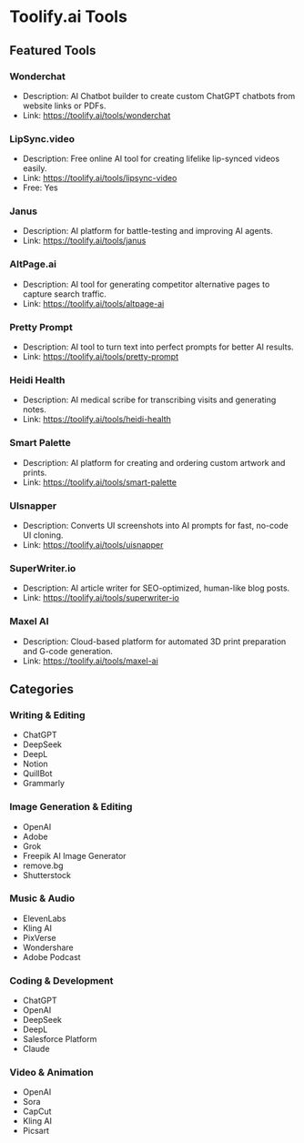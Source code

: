 # Toolify.ai Tools

## Featured Tools

### Wonderchat
- Description: AI Chatbot builder to create custom ChatGPT chatbots from website links or PDFs.
- Link: https://toolify.ai/tools/wonderchat

### LipSync.video
- Description: Free online AI tool for creating lifelike lip-synced videos easily.
- Link: https://toolify.ai/tools/lipsync-video
- Free: Yes

### Janus
- Description: AI platform for battle-testing and improving AI agents.
- Link: https://toolify.ai/tools/janus

### AltPage.ai
- Description: AI tool for generating competitor alternative pages to capture search traffic.
- Link: https://toolify.ai/tools/altpage-ai

### Pretty Prompt
- Description: AI tool to turn text into perfect prompts for better AI results.
- Link: https://toolify.ai/tools/pretty-prompt

### Heidi Health
- Description: AI medical scribe for transcribing visits and generating notes.
- Link: https://toolify.ai/tools/heidi-health

### Smart Palette
- Description: AI platform for creating and ordering custom artwork and prints.
- Link: https://toolify.ai/tools/smart-palette

### UIsnapper
- Description: Converts UI screenshots into AI prompts for fast, no-code UI cloning.
- Link: https://toolify.ai/tools/uisnapper

### SuperWriter.io
- Description: AI article writer for SEO-optimized, human-like blog posts.
- Link: https://toolify.ai/tools/superwriter-io

### Maxel AI
- Description: Cloud-based platform for automated 3D print preparation and G-code generation.
- Link: https://toolify.ai/tools/maxel-ai

## Categories

### Writing & Editing
- ChatGPT
- DeepSeek
- DeepL
- Notion
- QuillBot
- Grammarly

### Image Generation & Editing
- OpenAI
- Adobe
- Grok
- Freepik AI Image Generator
- remove.bg
- Shutterstock

### Music & Audio
- ElevenLabs
- Kling AI
- PixVerse
- Wondershare
- Adobe Podcast

### Coding & Development
- ChatGPT
- OpenAI
- DeepSeek
- DeepL
- Salesforce Platform
- Claude

### Video & Animation
- OpenAI
- Sora
- CapCut
- Kling AI
- Picsart